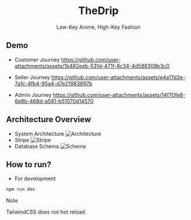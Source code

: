 <h1 align="center">TheDrip</h1>
<p align="center">Low-Key Anime, High-Key Fashion</p>

## Demo
- Customer Journey
<https://github.com/user-attachments/assets/1b482eeb-531d-471f-8c34-4d588308b3c0>

- Seller Journey
<https://github.com/user-attachments/assets/e4a17d3e-7a1c-4fb4-95a4-d7e21983897b>

- Admin Journey
<https://github.com/user-attachments/assets/14f70fe8-6e8b-468d-a581-b51070d14570>

## Architecture Overview
- System Architecture
![Architecture](https://github.com/user-attachments/assets/be846f0b-26d9-4bb8-bfc2-a3c49c777807)
- Stripe
![Stripe](https://github.com/user-attachments/assets/eff45cee-3ac3-442a-882b-78405e16fdb0)
- Database Schema
![Schema](https://github.com/user-attachments/assets/d472b66f-ee68-41f1-af00-5bf29b6dbf39)

## How to run?
- For development

```sh
npm run dev
```

> [!Note]
> TailwindCSS does not hot reload.
